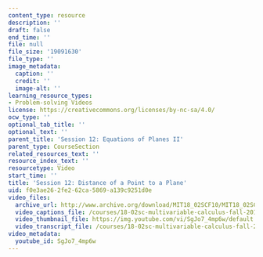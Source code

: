 ```yaml
---
content_type: resource
description: ''
draft: false
end_time: ''
file: null
file_size: '19091630'
file_type: ''
image_metadata:
  caption: ''
  credit: ''
  image-alt: ''
learning_resource_types:
- Problem-solving Videos
license: https://creativecommons.org/licenses/by-nc-sa/4.0/
ocw_type: ''
optional_tab_title: ''
optional_text: ''
parent_title: 'Session 12: Equations of Planes II'
parent_type: CourseSection
related_resources_text: ''
resource_index_text: ''
resourcetype: Video
start_time: ''
title: 'Session 12: Distance of a Point to a Plane'
uid: f0e3ae26-2fe2-62ca-5869-a139c9251d0e
video_files:
  archive_url: http://www.archive.org/download/MIT18_02SCF10/MIT18_02SCF10Rec_11_300k.mp4
  video_captions_file: /courses/18-02sc-multivariable-calculus-fall-2010/d694cbdee44d58f08ff782baac132c1d_SgJo7_4mp6w.vtt
  video_thumbnail_file: https://img.youtube.com/vi/SgJo7_4mp6w/default.jpg
  video_transcript_file: /courses/18-02sc-multivariable-calculus-fall-2010/d0e518f13440ffbef6d99a033016b63e_SgJo7_4mp6w.pdf
video_metadata:
  youtube_id: SgJo7_4mp6w
---
```

